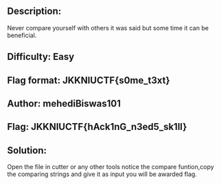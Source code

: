 ## Description:
Never compare yourself with others it was said but some time it can be beneficial.

## Difficulty: Easy

## Flag format: JKKNIUCTF{s0me_t3xt}

## Author: mehediBiswas101

## Flag: JKKNIUCTF{hAck1nG_n3ed5_sk1ll}

## Solution:
Open the file in cutter or any other tools notice the compare funtion,copy the comparing strings and give it as input you will be awarded flag.
